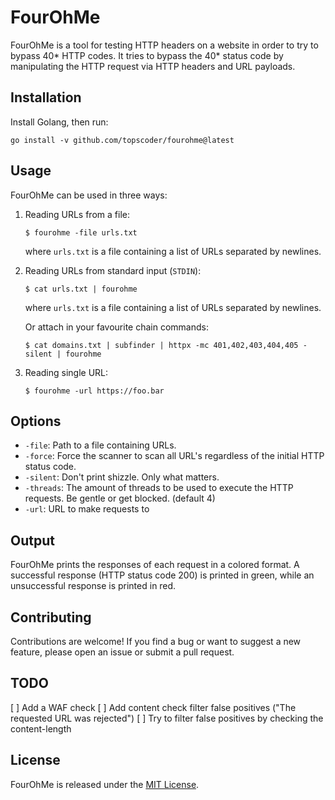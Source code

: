 # FourOhMe

FourOhMe is a tool for testing HTTP headers on a website in order to try to bypass 40* HTTP codes. 
It tries to bypass the 40* status code by manipulating the HTTP request via HTTP headers and URL payloads.

## Installation

Install Golang, then run:

`go install -v github.com/topscoder/fourohme@latest`

## Usage

FourOhMe can be used in three ways:

1. Reading URLs from a file:

   ```
   $ fourohme -file urls.txt
   ```

   where `urls.txt` is a file containing a list of URLs separated by newlines.

2. Reading URLs from standard input (`STDIN`):

   ```
   $ cat urls.txt | fourohme
   ```

   where `urls.txt` is a file containing a list of URLs separated by newlines.
   
   Or attach in your favourite chain commands:
   
   ```
   $ cat domains.txt | subfinder | httpx -mc 401,402,403,404,405 -silent | fourohme 
   ```

3. Reading single URL:

    ```
    $ fourohme -url https://foo.bar
    ```

## Options

- `-file`: Path to a file containing URLs.
- `-force`: Force the scanner to scan all URL's regardless of the initial HTTP status code.
- `-silent`: Don't print shizzle. Only what matters.
- `-threads`: The amount of threads to be used to execute the HTTP requests. Be gentle or get blocked. (default 4)
- `-url`: URL to make requests to

## Output

FourOhMe prints the responses of each request in a colored format. A successful response (HTTP status code 200) is printed in green, while an unsuccessful response is printed in red.

## Contributing

Contributions are welcome! If you find a bug or want to suggest a new feature, please open an issue or submit a pull request.

## TODO

[ ] Add a WAF check
[ ] Add content check filter false positives ("The requested URL was rejected")
[ ] Try to filter false positives by checking the content-length

## License

FourOhMe is released under the [MIT License](https://github.com/topscoder/fourohme/blob/main/LICENSE).
